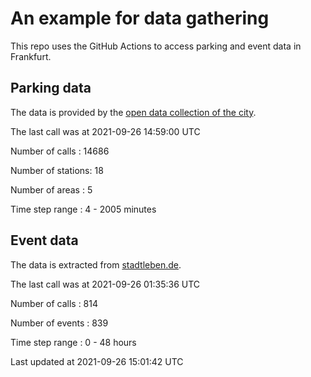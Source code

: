 # An example for data gathering

This repo uses the GitHub Actions to access parking and event data in Frankfurt.

## Parking data
The data is provided by the [open data collection of the city](https://www.offenedaten.frankfurt.de/).

The last call was at 2021-09-26 14:59:00 UTC

Number of calls   : 14686

Number of stations:    18

Number of areas   :     5

Time step range   :     4 -  2005 minutes


## Event data
The data is extracted from [stadtleben.de](https://stadtleben.de/frankfurt/).

The last call was at 2021-09-26 01:35:36 UTC

Number of calls   : 814

Number of events  : 839

Time step range   :   0 -  48 hours


Last updated at 2021-09-26 15:01:42 UTC

